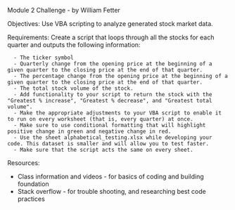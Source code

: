 Module 2 Challenge - by William Fetter

Objectives: Use VBA scripting to analyze generated stock market data.

Requirements: 
    Create a script that loops through all the stocks for each quarter and outputs the following information:

      - The ticker symbol
      - Quarterly change from the opening price at the beginning of a given quarter to the closing price at the end of that quarter.
      - The percentage change from the opening price at the beginning of a given quarter to the closing price at the end of that quarter.
      - The total stock volume of the stock. 
      - Add functionality to your script to return the stock with the "Greatest % increase", "Greatest % decrease", and "Greatest total volume". 
      - Make the appropriate adjustments to your VBA script to enable it to run on every worksheet (that is, every quarter) at once.
      - Make sure to use conditional formatting that will highlight positive change in green and negative change in red.
      - Use the sheet alphabetical_testing.xlsx while developing your code. This dataset is smaller and will allow you to test faster. 
      - Make sure that the script acts the same on every sheet. 

Resources:
 - Class information and videos - for basics of coding and building foundation
 - Stack overflow - for trouble shooting, and researching best code practices

